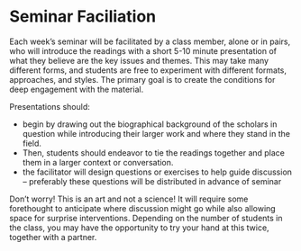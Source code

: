 # Seminar Faciliation

Each week’s seminar will be facilitated by a class member, alone or in pairs, who will introduce the readings with a short 5-10 minute presentation of what they believe are the key issues and themes. This may take many different forms, and students are free to experiment with different formats, approaches, and styles. The primary goal is to create the conditions for deep engagement with the material.&#x20;

Presentations should:&#x20;

* begin by drawing out the biographical background of the scholars in question while introducing their larger work and where they stand in the field.&#x20;
* Then, students should endeavor to tie the readings together and place them in a larger context or conversation.&#x20;
* the facilitator will design questions or exercises to help guide discussion – preferably these questions will be distributed in advance of seminar

Don’t worry! This is an art and not a science! It will require some forethought to anticipate where discussion might go while also allowing space for surprise interventions. Depending on the number of students in the class, you may have the opportunity to try your hand at this twice, together with a partner.
